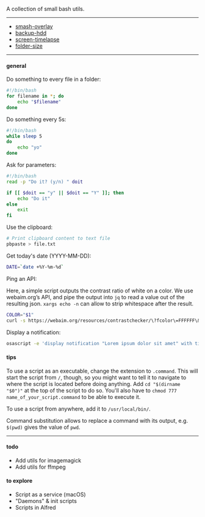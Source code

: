 
A collection of small bash utils.

---

- [smash-overlay](smash-overlay)
- [backup-hdd](backup-hdd)
- [screen-timelapse](screen-timelapse)
- [folder-size](folder-size)

---

#### general

Do something to every file in a folder:

```bash
#!/bin/bash
for filename in *; do
    echo "$filename"
done
```

Do something every 5s:

```bash
#!/bin/bash
while sleep 5
do    
    echo "yo"
done
```

Ask for parameters:

```bash
#!/bin/bash
read -p "Do it? (y/n) " doit

if [[ $doit == "y" || $doit == "Y" ]]; then
	echo "Do it"
else
	exit
fi
```

Use the clipboard:

```bash
# Print clipboard content to text file
pbpaste > file.txt
```

Get today's date (YYYY-MM-DD):

```bash
DATE=`date +%Y-%m-%d`
```

Ping an API:

Here, a simple script outputs the contrast ratio of white on a color. We use webaim.org’s API, and pipe the output into `jq` to read a value out of the resulting json. `xargs echo -n` can allow to strip whitespace after the result.

```bash
COLOR="$1"
curl -s https://webaim.org/resources/contrastchecker/\?fcolor\=FFFFFF\&bcolor\="$1"\&api | jq -r '.ratio'
```

Display a notification:

```bash
osascript -e 'display notification "Lorem ipsum dolor sit amet" with title "Title"'
```

#### tips

To use a script as an executable, change the extension to `.command`. This will start the script from `/`, though, so you might want to tell it to navigate to where the script is located before doing anything. Add `cd "$(dirname "$0")"` at the top of the script to do so. You'll also have to `chmod 777 name_of_your_script.command` to be able to execute it.

To use a script from anywhere, add it to `/usr/local/bin/`.

Command substitution allows to replace a command with its output, e.g. `$(pwd)` gives the value of `pwd`.

---

#### todo

- Add utils for imagemagick
- Add utils for ffmpeg

#### to explore

- Script as a service (macOS)
- "Daemons" & init scripts
- Scripts in Alfred
